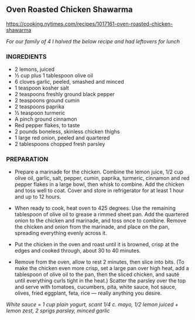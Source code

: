 ## Oven Roasted Chicken Shawarma

<https://cooking.nytimes.com/recipes/1017161-oven-roasted-chicken-shawarma>

*For our family of 4 I halved the below recipe and had leftovers for lunch*

### INGREDIENTS
- 2 lemons, juiced
- ½ cup plus 1 tablespoon olive oil
- 6 cloves garlic, peeled, smashed and minced
- 1 teaspoon kosher salt
- 2 teaspoons freshly ground black pepper
- 2 teaspoons ground cumin
- 2 teaspoons paprika
- ½ teaspoon turmeric
- A pinch ground cinnamon 
- Red pepper flakes, to taste
- 2 pounds boneless, skinless chicken thighs
- 1 large red onion, peeled and quartered
- 2 tablespoons chopped fresh parsley

### PREPARATION
- Prepare a marinade for the chicken. Combine the lemon juice, 1/2 cup olive oil, garlic, salt, pepper, cumin, paprika, turmeric, cinnamon and red pepper flakes in a large bowl, then whisk to combine. Add the chicken and toss well to coat. Cover and store in refrigerator for at least 1 hour and up to 12 hours.

- When ready to cook, heat oven to 425 degrees. Use the remaining tablespoon of olive oil to grease a rimmed sheet pan. Add the quartered onion to the chicken and marinade, and toss once to combine. Remove the chicken and onion from the marinade, and place on the pan, spreading everything evenly across it.

- Put the chicken in the oven and roast until it is browned, crisp at the edges and cooked through, about 30 to 40 minutes. 

- Remove from the oven, allow to rest 2 minutes, then slice into bits. (To make the chicken even more crisp, set a large pan over high heat, add a tablespoon of olive oil to the pan, then the sliced chicken, and sauté until everything curls tight in the heat.) Scatter the parsley over the top and serve with tomatoes, cucumbers, pita, white sauce, hot sauce, olives, fried eggplant, feta, rice — really anything you desire.

*White sauce = 1 cup plain yogurt, scant 1/4 c. mayo, 1/2 lemon juiced + lemon zest, 2 sprigs parsley, minced garlic*
